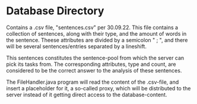 # Database Directory

Contains a .csv file, "sentences.csv" per 30.09.22. This file contains a collection of sentences, along with their type, and the amount of words in the sentence. Theese attributes are divided by a semicolon " ; ", and there will be several sentences/entries separated by a lineshift.

This sentences constitutes the sentence-pool from which the server can pick its tasks from. The corresponding attributes, type and count, are considered to be the correct answer to the analysis of these sentences.

The FileHandler.java program will read the content of the .csv-file, and insert a placeholder for it, a so-called proxy, which will be distributed to the server instead of it getting direct access to the database-content.
